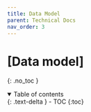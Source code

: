 ```yaml
---
title: Data Model
parent: Technical Docs
nav_order: 3
---
```


# [Data model]
{: .no_toc }

<details open markdown="block">
  <summary>
    Table of contents
  </summary>
  {: .text-delta }
- TOC
{:toc}
</details>
